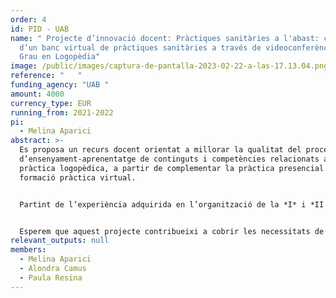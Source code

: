 ```yaml
---
order: 4
id: PID - UAB
name: " Projecte d’innovació docent: Pràctiques sanitàries a l'abast: creació
  d’un banc virtual de pràctiques sanitàries a través de videoconferències pel
  Grau en Logopèdia"
image: /public/images/captura-de-pantalla-2023-02-22-a-las-17.13.04.png
reference: "   "
funding_agency: "UAB "
amount: 4000
currency_type: EUR
running_from: 2021-2022
pi:
  - Melina Aparici
abstract: >-
  Es proposa un recurs docent orientat a millorar la qualitat del procés
  d’ensenyament-aprenentatge de continguts i competències relacionats amb la
  pràctica logopèdica, a partir de complementar la pràctica presencial amb
  formació pràctica virtual.


  Partint de l’experiència adquirida en l’organització de la *I* i *II Jornada Interuniversitaria Online de Práctica Logopédica*, es planteja una acció relacionada però sostenible a mig i llarg termini que consisteix a dissenyar i crear un banc de vídeoconferències destinat a la formació pràctica assistencial. La construcció d’aquest banc es basarà en la informació sobre àrees d’interès, autopercepció de competències no dominades i formats considerats realment pràctics obtinguda del mateix alumnat en aquestes accions prèvies.


  Esperem que aquest projecte contribueixi a cobrir les necessitats de formació pràctica de l’alumnat de Logopèdia,grau sanitari que requereix d’una alta càrrega de pràctiques, a partir de posar a la seva disposició un recurs per (a) poder enfrontar-se amb una massa crítica de casos i practicar-ne l’anàlisi en base a objectius diagnòstics, (b) tenir accés a l’explicació i aplicació de tècniques i estratègies d’intervenció poc conegudes o de difícil domini i (c) practicar el raonament clínic sobre casos de difícil accés, sense que hi hagi necessàriament docents i centres implicats presencialment.
relevant_outputs: null
members:
  - Melina Aparici
  - Alondra Camus
  - Paula Resina
---
```


